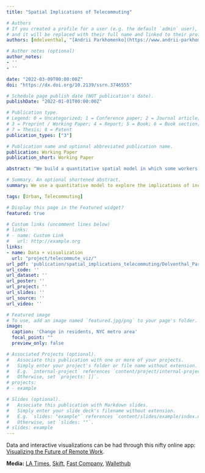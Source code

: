 ```yaml
---
title: "Spatial Implications of Telecommuting"

# Authors
# If you created a profile for a user (e.g. the default `admin` user), write the username (folder name) here 
# and it will be replaced with their full name and linked to their profile.
authors: [mdelventhal, "[Andrii Parkhomenko](https://www.andrii-parkhomenko.com/ \"Visit Andrii's website\")"]

# Author notes (optional)
author_notes:
- ''
- ''

date: "2022-03-09T00:00:00Z"
doi: "https://dx.doi.org/10.2139/ssrn.3746555"

# Schedule page publish date (NOT publication's date).
publishDate: "2022-01-01T00:00:00Z"

# Publication type.
# Legend: 0 = Uncategorized; 1 = Conference paper; 2 = Journal article;
# 3 = Preprint / Working Paper; 4 = Report; 5 = Book; 6 = Book section;
# 7 = Thesis; 8 = Patent
publication_types: ["3"]

# Publication name and optional abbreviated publication name.
publication: Working Paper
publication_short: Working Paper

abstract: "We build a quantitative spatial model in which some workers can substitute on-site effort with work done from home. Ability and propensity to telecommute vary by education and industry, and telework mitigates the disutility of living far from the job site. We quantify our framework to match the distribution of jobs and residents across 4,502 U.S. locations. A permanent increase in the attractiveness of telework results in a rich pattern of reallocations within and across cities. There are winners and losers: income and welfare go up for workers who can telecommute, and down for those who cannot. This framework robustly predicts changes in residents observed 2020-2021. We use our model to evaluate two competing interpretations of the 2020 remote work shock, and conclude the change in preferences was more important than the change in technology."

# Summary. An optional shortened abstract.
summary: We use a quantitative model to explore the implications of increased remote work for the U.S. urban landscape. Our framework robustly predicts changes in residents observed 2020-2021.  We use our model to evaluate two competing interpretations of the 2020 remote work shock, and conclude the change in preferences was more important than the change in technology.<br/><br/>**Revise and Resubmit** at ***Review of Economic Studies***<br/><br/>**Media:** [LA Times](https://www.latimes.com/opinion/story/2020-12-20/covid-los-angeles-cities-remote-work "LA Times"), [Skift](https://skift.com/2021/06/04/the-economic-dark-side-of-the-global-remote-work-movement/ "Skift"), [Fast Company](https://www.fastcompany.com/90635703/watch-these-4-trends-to-see-where-rent-prices-are-headed-after-the-pandemic?mc_cid=aa121d95f8 "Fast Company"), [Wallethub](https://wallethub.com/edu/hardest-working-cities-in-america/10424#expert=Andrii_Parkhomenko "Wallethub")

tags: [Urban, Telecommuting]

# Display this page in the Featured widget?
featured: true

# Custom links (uncomment lines below)
# links:
# - name: Custom Link
#   url: http://example.org
links:
- name: Data + visualization
  url: "project/telecommute_viz/"
url_pdf: 'publication/spatial_implications_telecommuting/Delventhal_Parkhomenko_WFH.pdf'
url_code: ''
url_dataset: ''
url_poster: ''
url_project: ''
url_slides: ''
url_source: ''
url_video: ''

# Featured image
# To use, add an image named `featured.jpg/png` to your page's folder. 
image:
  caption: 'Change in residents, NYC metro area'
  focal_point: ""
  preview_only: false

# Associated Projects (optional).
#   Associate this publication with one or more of your projects.
#   Simply enter your project's folder or file name without extension.
#   E.g. `internal-project` references `content/project/internal-project/index.md`.
#   Otherwise, set `projects: []`.
# projects:
# - example

# Slides (optional).
#   Associate this publication with Markdown slides.
#   Simply enter your slide deck's filename without extension.
#   E.g. `slides: "example"` references `content/slides/example/index.md`.
#   Otherwise, set `slides: ""`.
# slides: example
---
```


Data and interactive visualizations can be had through this nifty online app: [Visualizing the Future of Remote Work](../../project/telecommute_viz/ "accompanying online app").

**Media:** [LA Times](https://www.latimes.com/opinion/story/2020-12-20/covid-los-angeles-cities-remote-work "LA Times"), [Skift](https://skift.com/2021/06/04/the-economic-dark-side-of-the-global-remote-work-movement/ "Skift"), [Fast Company](https://www.fastcompany.com/90635703/watch-these-4-trends-to-see-where-rent-prices-are-headed-after-the-pandemic?mc_cid=aa121d95f8 "Fast Company"), [Wallethub](https://wallethub.com/edu/hardest-working-cities-in-america/10424#expert=Andrii_Parkhomenko "Wallethub")

